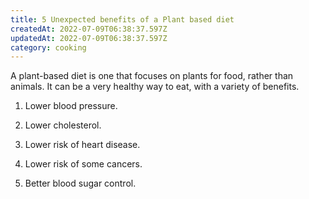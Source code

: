 ```yaml
---
title: 5 Unexpected benefits of a Plant based diet
createdAt: 2022-07-09T06:38:37.597Z
updatedAt: 2022-07-09T06:38:37.597Z
category: cooking
---
```


A plant-based diet is one that focuses on plants for food, rather than animals. It can be a very healthy way to eat, with a variety of benefits.

1. Lower blood pressure.

2. Lower cholesterol.

3. Lower risk of heart disease.

4. Lower risk of some cancers.

5. Better blood sugar control.
